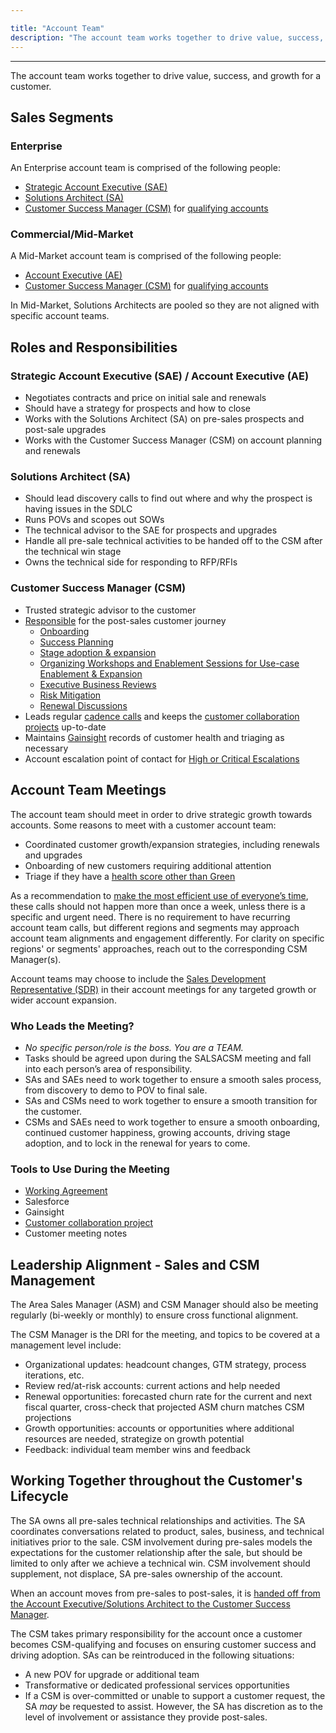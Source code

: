 ```yaml
---

title: "Account Team"
description: "The account team works together to drive value, success, and growth for a customer"
---
```









- - -

The account team works together to drive value, success, and growth for a customer.

## Sales Segments

### Enterprise

An Enterprise account team is comprised of the following people:

- [Strategic Account Executive (SAE)](/job-families/sales/strategic-account-executive/)
- [Solutions Architect (SA)](/job-families/sales/solutions-architect/)
- [Customer Success Manager (CSM)](/job-families/sales/customer-success-management/) for [qualifying accounts](/handbook/customer-success/csm/services/#csm-alignment)


### Commercial/Mid-Market

A Mid-Market account team is comprised of the following people:

- [Account Executive (AE)](/job-families/sales/account-executive/)
- [Customer Success Manager (CSM)](/job-families/sales/customer-success-management/) for [qualifying accounts](/handbook/customer-success/csm/services/#csm-alignment)

In Mid-Market, Solutions Architects are pooled so they are not aligned with specific account teams.

## Roles and Responsibilities

### Strategic Account Executive (SAE) / Account Executive (AE)

- Negotiates contracts and price on initial sale and renewals
- Should have a strategy for prospects and how to close
- Works with the Solutions Architect (SA) on pre-sales prospects and post-sale upgrades
- Works with the Customer Success Manager (CSM) on account planning and renewals

### Solutions Architect (SA)

- Should lead discovery calls to find out where and why the prospect is having issues in the SDLC
- Runs POVs and scopes out SOWs
- The technical advisor to the SAE for prospects and upgrades
- Handle all pre-sale technical activities to be handed off to the CSM after the technical win stage
- Owns the technical side for responding to RFP/RFIs

### Customer Success Manager (CSM)

- Trusted strategic advisor to the customer
- [Responsible](/handbook/customer-success/csm/#high-level-responsibilities-of-a-csm) for the post-sales customer journey
   - [Onboarding](/handbook/customer-success/csm/onboarding/)
   - [Success Planning](/handbook/customer-success/csm/success-plans/)
   - [Stage adoption & expansion](/handbook/customer-success/csm/stage-enablement-and-expansion/)
   - [Organizing Workshops and Enablement Sessions for Use-case Enablement & Expansion](https://handbook.gitlab.com/handbook/customer-success/csm/workshops/)
   - [Executive Business Reviews](/handbook/customer-success/csm/ebr/)
   - [Risk Mitigation](/handbook/customer-success/csm/risk-mitigation/)
   - [Renewal Discussions](/handbook/customer-success/csm/renewals/)
- Leads regular [cadence calls](/handbook/customer-success/csm/cadence-calls/) and keeps the [customer collaboration projects](/handbook/customer-success/csm/customer-collaboration-project/) up-to-date
- Maintains [Gainsight](/handbook/customer-success/csm/gainsight/) records of customer health and triaging as necessary
- Account escalation point of contact for [High or Critical Escalations](/handbook/customer-success/csm/escalations/)

## Account Team Meetings

The account team should meet in order to drive strategic growth towards accounts. Some reasons to meet with a customer account team:

- Coordinated customer growth/expansion strategies, including renewals and upgrades
- Onboarding of new customers requiring additional attention
- Triage if they have a [health score other than Green](/handbook/customer-success/csm/health-score-triage/#health-assessment-guidelines)

As a recommendation to [make the most efficient use of everyone’s time](/handbook/values/#be-respectful-of-others-time), these calls should not happen more than once a week, unless there is a specific and urgent need. There is no requirement to have recurring account team calls, but different regions and segments may approach account team alignments and engagement differently. For clarity on specific regions' or segments' approaches, reach out to the corresponding CSM Manager(s).

Account teams may choose to include the [Sales Development Representative (SDR)](/job-families/marketing/sales-development-representative/) in their account meetings for any targeted growth or wider account expansion.

### Who Leads the Meeting?

- *No specific person/role is the boss. You are a TEAM.*
- Tasks should be agreed upon during the SALSACSM meeting and fall into each person’s area of responsibility.
- SAs and SAEs need to work together to ensure a smooth sales process, from discovery to demo to POV to final sale.
- SAs and CSMs need to work together to ensure a smooth transition for the customer.
- CSMs and SAEs need to work together to ensure a smooth onboarding, continued customer happiness, growing accounts, driving stage adoption, and to lock in the renewal for years to come.

### Tools to Use During the Meeting

- [Working Agreement](/handbook/customer-success/solutions-architects/processes/#working-agreements)
- Salesforce
- Gainsight
- [Customer collaboration project](/handbook/customer-success/csm/customer-collaboration-project/)
- Customer meeting notes

## Leadership Alignment - Sales and CSM Management

The Area Sales Manager (ASM) and CSM Manager should also be meeting regularly (bi-weekly or monthly) to ensure cross functional alignment.

The CSM Manager is the DRI for the meeting, and topics to be covered at a management level include:
- Organizational updates: headcount changes, GTM strategy, process iterations, etc.
- Review red/at-risk accounts: current actions and help needed
- Renewal opportunities: forecasted churn rate for the current and next fiscal quarter, cross-check that projected ASM churn matches CSM projections
- Growth opportunities: accounts or opportunities where additional resources are needed, strategize on growth potential
- Feedback: individual team member wins and feedback

## Working Together throughout the Customer's Lifecycle  

The SA owns all pre-sales technical relationships and activities. The SA coordinates conversations related to product, sales, business, and technical initiatives prior to the sale. CSM involvement during pre-sales models the expectations for the customer relationship after the sale, but should be limited to only after we achieve a technical win. CSM involvement should supplement, not displace, SA pre-sales ownership of the account.

When an account moves from pre-sales to post-sales, it is [handed off from the Account Executive/Solutions Architect to the Customer Success Manager](/handbook/customer-success/pre-sales-post-sales-transition/).

The CSM takes primary responsibility for the account once a customer becomes CSM-qualifying and focuses on ensuring customer success and driving adoption. SAs can be reintroduced in the following situations:
- A new POV for upgrade or additional team
- Transformative or dedicated professional services opportunities
- If a CSM is over-committed or unable to support a customer request, the SA *may* be requested to assist. However, the SA has discretion as to the level of involvement or assistance they provide post-sales.
